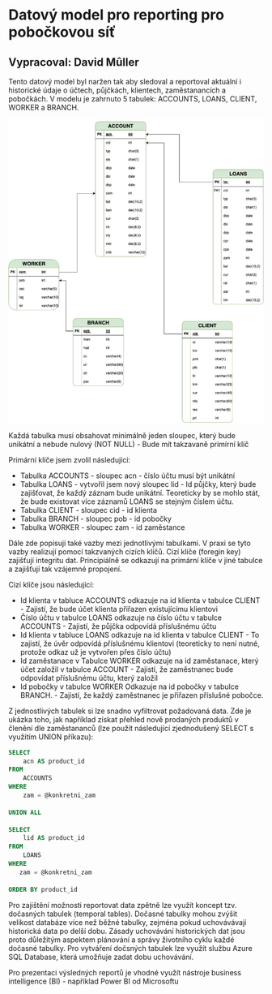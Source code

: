 # Datový model pro reporting pro pobočkovou síť

## Vypracoval: David Mûller

Tento datový model byl naržen tak aby sledoval a reportoval aktuální i historické údaje o účtech, půjčkách, klientech, zaměstanancích a pobočkách. V modelu je zahrnuto 5 tabulek: ACCOUNTS, LOANS, CLIENT, WORKER a BRANCH.

![datovy_model](CSOB_ukol.jpg "datovy_model")

Každá tabulka musí obsahovat minimálně jeden sloupec, který bude unikátní a nebude nulový (NOT NULL) - Bude mít takzavaně primírní klíč

Primární klíče jsem zvolil následující:

- Tabulka ACCOUNTS - sloupec acn - číslo účtu musí být unikátní
- Tabulka LOANS -  vytvořil jsem nový sloupec lid - Id půjčky, který bude zajišťovat, že každý záznam bude unikátní. Teoreticky by se mohlo stát, že bude existovat více záznamů LOANS se stejným číslem účtu.
- Tabulka CLIENT - sloupec cid - id klienta
- Tabulka BRANCH - sloupec pob - id pobočky
- Tabulka WORKER - sloupec zam - id zaměstance

Dále zde popisuji také vazby mezi jednotlivými tabulkami. V praxi se tyto vazby realizují pomocí takzvaných cizích klíčů. Cizí klíče (foregin key) zajišťují integritu dat. Principiálně se odkazují na primární klíče v jiné tabulce a zajišťují tak vzájemné propojení.

Cizí klíče jsou následující:

- Id klienta v tabluce ACCOUNTS odkazuje na id klienta v tabulce CLIENT - Zajistí, že bude účet klienta přiřazen existujícímu klientovi
- Číslo účtu v tabulce LOANS odkazuje na číslo účtu v tabulce ACCOUNTS - Zajistí, že půjčka odpovídá příslušnému účtu
- Id klienta v tabluce LOANS odkazuje na id klienta v tabulce CLIENT - To zajistí, že úvěr odpovídá příslušnému klientovi (teoreticky to není nutné, protože odkaz už je vytvořen přes číslo účtu)
- Id zaměstanace v Tabulce WORKER odkazuje na id zaměstanace, který účet založil v tabulce ACCOUNT - Zajistí, že zaměstnanec bude odpovídat příslušnému účtu, který založil
- Id pobočky v tabulce WORKER Odkazuje na id pobočky v tabulce BRANCH. -  Zajistí, že každý zaměstnanec je přiřazen příslušné pobočce.

Z jednostlivých tabulek si lze snadno vyfiltrovat požadovaná data. Zde je ukázka toho, jak například získat přehled nově prodaných produktů v členění dle zaměstananců (lze použít následující zjednodušený SELECT s využitím UNION příkazu):

```sql
SELECT
    acn AS product_id
FROM
    ACCOUNTS
WHERE
    zam = @konkretni_zam

UNION ALL

SELECT
    lid AS product_id
FROM
    LOANS
WHERE
   zam = @konkretni_zam

ORDER BY product_id
```

Pro zajištění možnosti reportovat data zpětně lze využít koncept tzv. dočasných tabulek (temporal tables). Dočasné tabulky mohou zvýšit velikost databáze více než běžné tabulky, zejména pokud uchovávávají historická data po delší dobu. Zásady uchovávání historických dat jsou proto důležitým aspektem plánování a správy životního cyklu každé dočasné tabulky. Pro vytváření dočsných tabulek lze využít službu Azure SQL Database, která umožňuje zadat dobu uchovávání.

Pro prezentaci výsledných reportů je vhodné využít nástroje business intelligence (BI) - například Power BI od Microsoftu
